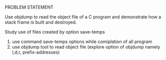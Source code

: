PROBLEM STATEMENT

Use objdump to read the object file of a C program and demonstrate how a stack frame is built and destroyed.

Study use of files created by option save-temps 

1. use command save-temps options while comiplation of all program 
2. use objdump tool to read object file (explore option of objdump namely l,d,r, prefix-addresses)
